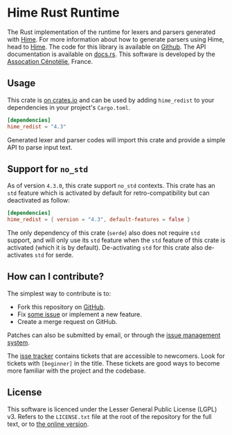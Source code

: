 # Hime Rust Runtime #

The Rust implementation of the runtime for lexers and parsers generated with [Hime](https://github.com/cenotelie/hime).
For more information about how to generate parsers using Hime, head to [Hime](https://cenotelie.fr/projects/hime).
The code for this library is available on [Github](https://github.com/cenotelie/hime).
The API documentation is available on [docs.rs](https://docs.rs/hime_redist/latest/hime_redist/).
This software is developed by the [Assocation Cénotélie](https://cenotelie.fr/), France.

## Usage ##

This crate is [on crates.io](https://crates.io/crates/hime_redist) and can be
used by adding `hime_redist` to your dependencies in your project's `Cargo.toml`.

```toml
[dependencies]
hime_redist = "4.3"
```

Generated lexer and parser codes will import this crate and provide a simple API to parse input text.

## Support for `no_std`

As of version `4.3.0`, this crate support `no_std` contexts.
This crate has an `std` feature which is activated by default for retro-compatibility but can deactivated as follow:

```toml
[dependencies]
hime_redist = { version = "4.3", default-features = false }
```

The only dependency of this crate (`serde`) also does not require `std` support, and will only use its `std` feature when the `std` feature of this crate is activated (which it is by default).
De-activating `std` for this crate also de-activates `std` for serde.

## How can I contribute? ##

The simplest way to contribute is to:

* Fork this repository on [GitHub](https://github.com/cenotelie/hime).
* Fix [some issue](https://github.com/cenotelie/hime/issues?status=new&status=open) or implement a new feature.
* Create a merge request on GitHub.

Patches can also be submitted by email, or through the [issue management system](https://github.com/cenotelie/hime/issues).

The [isse tracker](https://github.com/cenotelie/hime/issues) contains tickets that are accessible to newcomers. Look for tickets with `[beginner]` in the title. These tickets are good ways to become more familiar with the project and the codebase.

## License ##

This software is licenced under the Lesser General Public License (LGPL) v3.
Refers to the `LICENSE.txt` file at the root of the repository for the full text, or to [the online version](http://www.gnu.org/licenses/lgpl-3.0.html).